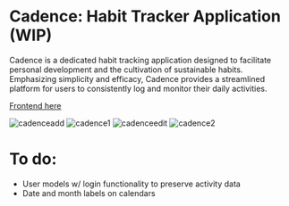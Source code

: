 # Cadence: Habit Tracker Application (WIP)

Cadence is a dedicated habit tracking application designed to facilitate personal development and the cultivation of sustainable habits.
Emphasizing simplicity and efficacy, Cadence provides a streamlined platform for users to consistently log and monitor their daily activities. 

[Frontend here](https://github.com/igoroganesian/cadence-frontend)

![cadenceadd](https://github.com/igoroganesian/cadence-frontend/assets/101779316/a1874e75-233f-4da5-8da5-9ce98cb66112)
![cadence1](https://github.com/igoroganesian/cadence-frontend/assets/101779316/20e324f4-18e7-49a8-a2d0-bdd058c79953)
![cadenceedit](https://github.com/igoroganesian/cadence-frontend/assets/101779316/3b1cc964-0b0f-403d-b1ab-a84a57ac5a29)
![cadence2](https://github.com/igoroganesian/cadence-frontend/assets/101779316/99628e9a-bfa7-4807-9738-a5943b5d7897)

# To do:

- User models w/ login functionality to preserve activity data
- Date and month labels on calendars
